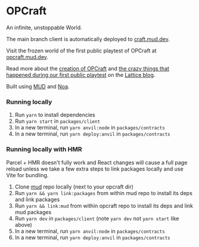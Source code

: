 # OPCraft

An infinite, unstoppable World.

The main branch client is automatically deployed to [craft.mud.dev](https://craft.mud.dev).

Visit the frozen world of the first public playtest of OPCraft at [opcraft.mud.dev](https://opcraft.mud.dev).

Read more about the [creation of OPCraft](https://lattice.xyz/blog/making-of-opcraft-part-1-building-an-on-chain-voxel-game) and [the crazy things that happened during our first public playtest](https://lattice.xyz/blog/making-of-opcraft-part-3-what-happened-in-two-weeks-of-OPCraft) on the [Lattice blog](https://lattice.xyz/blog).

Built using [MUD](https://github.com/latticexyz/mud) and [Noa](https://github.com/fenomas/noa).

### Running locally

1. Run `yarn` to install dependencies
2. Run `yarn start` in `packages/client`
3. In a new terminal, run `yarn anvil:node` in `packages/contracts`
4. In a new terminal, run `yarn deploy:anvil` in `packages/contracts`

### Running locally with HMR

Parcel + HMR doesn't fully work and React changes will cause a full page reload unless we take a few extra steps to link packages locally and use Vite for bundling.

1. Clone [mud](https://github.com/latticexyz/mud) repo locally (next to your opcraft dir)
2. Run `yarn && yarn link:packages` from within mud repo to install its deps and link packages
3. Run `yarn && link:mud` from within opcraft repo to install its deps and link mud packages
4. Run `yarn dev` in `packages/client` (note `yarn dev` not `yarn start` like above)
5. In a new terminal, run `yarn anvil:node` in `packages/contracts`
6. In a new terminal, run `yarn deploy:anvil` in `packages/contracts`
